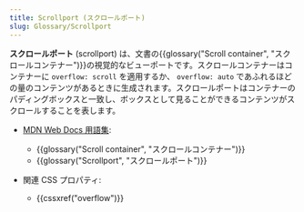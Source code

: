 ```yaml
---
title: Scrollport (スクロールポート)
slug: Glossary/Scrollport
---
```

**スクロールポート** (scrollport) は、文書の{{glossary("Scroll container", "スクロールコンテナー")}}の視覚的なビューポートです。スクロールコンテナーはコンテナーに `overflow: scroll` を適用するか、 `overflow: auto` であふれるほどの量のコンテンツがあるときに生成されます。スクロールポートはコンテナーのパディングボックスと一致し、ボックスとして見ることができるコンテンツがスクロールすることを表します。

- [MDN Web Docs 用語集](/ja/docs/Glossary):

  - {{glossary("Scroll container", "スクロールコンテナー")}}
  - {{glossary("Scrollport", "スクロールポート")}}

- 関連 CSS プロパティ:

  - {{cssxref("overflow")}}
